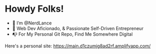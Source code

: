 # Howdy Folks!
- 👋 I’m @NerdLance
- 🌱 Web Dev Aficionado, & Passionate Self-Driven Entrepreneur
- 📭 For My Personal Git Repo, Find Me Somewhere Digital

Here's a personal site: https://main.d1czumjg8ad2rf.amplifyapp.com/

